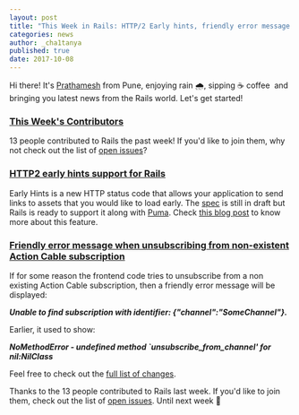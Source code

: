 ```yaml
---
layout: post
title: "This Week in Rails: HTTP/2 Early hints, friendly error message and more!"
categories: news
author: _cha1tanya
published: true
date: 2017-10-08
---
```


Hi there! It's [Prathamesh](https://twitter.com/_cha1tanya) from Pune, enjoying rain 🌧, sipping ☕️ coffee&nbsp; and bringing you latest news from the Rails world. Let's get started!

### [This Week's Contributors](http://contributors.rubyonrails.org/contributors/in-time-window/20170930-20171006)

13 people contributed to Rails the past week! If you'd like to join them, why not check out the list of [open issues](https://github.com/rails/rails/issues)?

### [HTTP2 early hints support for Rails](https://github.com/rails/rails/pull/30744)

Early Hints is a new HTTP status code that allows your application to send links to assets that you would like to load early. The [spec](https://tools.ietf.org/html/draft-ietf-httpbis-early-hints-04) is still in draft but Rails is ready to support it along with [Puma](https://github.com/puma/puma/pull/1403). Check [this blog post](http://eileencodes.com/posts/http2-early-hints) to know more about this feature.

### [Friendly error message when unsubscribing from non-existent Action Cable subscription](https://github.com/rails/rails/pull/30702)

If for some reason the frontend code tries to unsubscribe from a non existing Action Cable subscription, then a friendly error message will be displayed:  
  
**_Unable to find subscription with identifier: {"channel":"SomeChannel"}._**  
  
Earlier, it used to show:   
  
**_NoMethodError - undefined method `unsubscribe\_from\_channel' for nil:NilClass_**  
  

Feel free to check out the [full list of changes](https://github.com/rails/rails/compare/master@%7B2017-09-30%7D...@%7B2017-10-06%7D).  
  
Thanks to the 13 people contributed to Rails last week. If you'd like to join them, check out the list of [open issues](https://github.com/rails/rails/issues). Until next week 👋&nbsp;  
  
  

